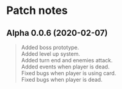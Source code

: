 # Patch notes
## Alpha 0.0.6 (2020-02-07)
> Added boss prototype.  
> Added level up system.  
> Added turn end and enemies attack.  
> Added events when player is dead.  
> Fixed bugs when player is using card.  
> Fixed bugs when player is dead.  